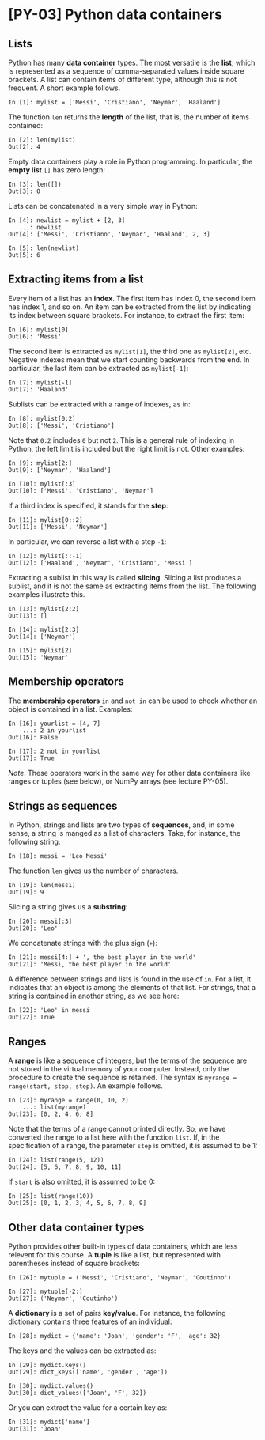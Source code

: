 # [PY-03] Python data containers

## Lists

Python has many **data container** types. The most versatile is the **list**, which is represented as a sequence of comma-separated values inside square brackets. A list can contain items of different type, although this is not frequent. A short example follows.

```
In [1]: mylist = ['Messi', 'Cristiano', 'Neymar', 'Haaland']
```

The function `len` returns the **length** of the list, that is, the number of items contained:

```
In [2]: len(mylist)
Out[2]: 4
```

Empty data containers play a role in Python programming. In particular, the **empty list** `[]`  has zero length:

```
In [3]: len([])
Out[3]: 0
```

Lists can be concatenated in a very simple way in Python:

```
In [4]: newlist = mylist + [2, 3]
   ...: newlist
Out[4]: ['Messi', 'Cristiano', 'Neymar', 'Haaland', 2, 3]
```

```
In [5]: len(newlist)
Out[5]: 6
```

## Extracting items from a list

Every item of a list has an **index**. The first item has index 0, the second item has index 1, and so on. An item can be extracted from the list by indicating its index between square brackets. For instance, to extract the first item:

```
In [6]: mylist[0]
Out[6]: 'Messi'
```

The second item is extracted as `mylist[1]`, the third one as `mylist[2]`, etc. Negative indexes mean that we start counting backwards from the end. In particular, the last item can be extracted as `mylist[-1]`:

```
In [7]: mylist[-1]
Out[7]: 'Haaland'
```

Sublists can be extracted with a range of indexes, as in:

```
In [8]: mylist[0:2]
Out[8]: ['Messi', 'Cristiano']
```

Note that `0:2` includes `0` but not `2`. This is a general rule of indexing in Python, the left limit is included but the right limit is not. Other examples:

```
In [9]: mylist[2:]
Out[9]: ['Neymar', 'Haaland']
```

```
In [10]: mylist[:3]
Out[10]: ['Messi', 'Cristiano', 'Neymar']
```

If a third index is specified, it stands for the **step**:

```
In [11]: mylist[0::2]
Out[11]: ['Messi', 'Neymar']
```

In particular, we can reverse a list with a step `-1`:

```
In [12]: mylist[::-1]
Out[12]: ['Haaland', 'Neymar', 'Cristiano', 'Messi']
```

Extracting a sublist in this way is called **slicing**. Slicing a list produces a sublist, and it is not the same as extracting items from the list. The following examples illustrate this.

```
In [13]: mylist[2:2]
Out[13]: []
```

```
In [14]: mylist[2:3]
Out[14]: ['Neymar']
```

```
In [15]: mylist[2]
Out[15]: 'Neymar'
```

## Membership operators

The **membership operators** `in` and `not in` can be used to check whether an object is contained in a list. Examples:

```
In [16]: yourlist = [4, 7]
    ...: 2 in yourlist
Out[16]: False
```

```
In [17]: 2 not in yourlist
Out[17]: True
```

*Note*. These operators work in the same way for other data containers like ranges or tuples (see below), or NumPy arrays (see lecture PY-05).

## Strings as sequences

In Python, strings and lists are two types of **sequences**, and, in some sense, a string is manged as a list of characters. Take, for instance, the following string.

```
In [18]: messi = 'Leo Messi'
```

The function `len` gives us the number of characters.

```
In [19]: len(messi)
Out[19]: 9
```

Slicing a string gives us a **substring**:

```
In [20]: messi[:3]
Out[20]: 'Leo'
```

We concatenate strings with the plus sign (`+`):

```
In [21]: messi[4:] + ', the best player in the world'
Out[21]: 'Messi, the best player in the world'
```

A difference between strings and lists is found in the use of `in`. For a list, it indicates that an object is among the elements of that list. For strings, that a string is contained in another string, as we see here:

```
In [22]: 'Leo' in messi
Out[22]: True
```

## Ranges

A **range** is like a sequence of integers, but the terms of the sequence are not stored in the virtual memory of your computer. Instead, only the procedure to create the sequence is retained. The syntax is `myrange = range(start, stop, step)`. An example follows.

```
In [23]: myrange = range(0, 10, 2)
    ...: list(myrange)
Out[23]: [0, 2, 4, 6, 8]
```

Note that the terms of a range cannot printed directly. So, we have converted the range to a list here with the function `list`. If, in the specification of a range, the parameter `step` is omitted, it is assumed to be 1:

```
In [24]: list(range(5, 12))
Out[24]: [5, 6, 7, 8, 9, 10, 11]
```

If `start` is also omitted, it is assumed to be 0:

```
In [25]: list(range(10))
Out[25]: [0, 1, 2, 3, 4, 5, 6, 7, 8, 9]
```

## Other data container types

Python provides other built-in types of data containers, which are less relevent for this course. A **tuple** is like a list, but represented with parentheses instead of square brackets:

```
In [26]: mytuple = ('Messi', 'Cristiano', 'Neymar', 'Coutinho')
```

```
In [27]: mytuple[-2:]
Out[27]: ('Neymar', 'Coutinho')
```

A **dictionary** is a set of pairs **key/value**. For instance, the following dictionary contains three features of an individual:

```
In [28]: mydict = {'name': 'Joan', 'gender': 'F', 'age': 32}
```

The keys and the values can be extracted as:

```
In [29]: mydict.keys()
Out[29]: dict_keys(['name', 'gender', 'age'])
```
```
In [30]: mydict.values()
Out[30]: dict_values(['Joan', 'F', 32])
```

Or you can extract the value for a certain key as:

```
In [31]: mydict['name']
Out[31]: 'Joan'
```
